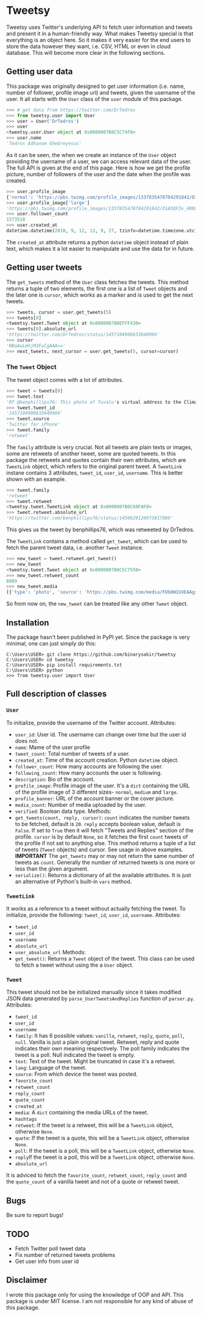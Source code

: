 # Tweetsy
Tweetsy uses Twitter's underlying API to fetch user information and tweets and present it in a human-friendly way. What makes Tweetsy special is that everything is an object here. So it makes it very easier for the end users to store the data however they want, i.e. CSV, HTML or even in cloud database. This will become more clear in the following sections.
## Getting user data
This package was originally designed to get user information (i.e. name, number of follower, profile image url) and tweets, given the username of the user. It all starts with the `User` class of the `user` module of this package.
```python
>>> # get data from https://twitter.com/DrTedros
>>> from tweetsy.user import User
>>> user = User('DrTedros')
>>> user
<tweetsy.user.User object at 0x0000007B0C5C74F0>
>>> user.name
'Tedros Adhanom Ghebreyesus'
```
As it can be seen, the when we create an instance of the `User` object providing the username of a user, we can access relevant data of the user. The full API is given at the end of this page. Here is how we get the profile picture, number of followers of the user and the date when the profile was created.
```python
>>> user.profile_image
{'normal': 'https://pbs.twimg.com/profile_images/1337835478704291842/O1A5QF3x_normal.png', 'medium': 'https://pbs.twimg.com/profile_images/1337835478704291842/O1A5QF3x_200x200.png', 'large': 'https://pbs.twimg.com/profile_images/1337835478704291842/O1A5QF3x_400x400.png'}
>>> user.profile_image['large']
'https://pbs.twimg.com/profile_images/1337835478704291842/O1A5QF3x_400x400.png'
>>> user.follower_count
1573518
>>> user.created_at
datetime.datetime(2010, 9, 12, 13, 9, 27, tzinfo=datetime.timezone.utc)
```
The `created_at` attribute returns a python `datetime` object instead of plain text, which makes it a lot easier to manipulate and use the data for in future.
## Getting user tweets
The `get_tweets` method of the `User` class fetches the tweets. This method returns a tuple of two elements, the first one is a list of `Tweet` objects and the later one is `cursor`, which works as a marker and is used to get the next tweets.
```python
>>> tweets, cursor = user.get_tweets(5)
>>> tweets[0]
<tweetsy.tweet.Tweet object at 0x0000007B0EFFF430>
>>> tweets[0].absolute_url
'https://twitter.com/DrTedros/status/1457104908633640966'
>>> cursor
'HBaAwLmhjM3FuCgAAA=='
>>> next_tweets, next_cursor = user.get_tweets(5, cursor=cursor)
```
### The `Tweet` Object
The tweet object comes with a lot of attributes.
```python
>>> tweet = tweets[0]
>>> tweet.text
'RT @benphillips76: This photo of Tuvalu's virtual address to the Climate Confer ence says everything that should need to be said.  #COP26 ht.'
>>> tweet.tweet_id
'1457104908633640966'
>>> tweet.source
'Twitter for iPhone'
>>> tweet.family
'retweet'
```
The `family` attribute is very crucial. Not all tweets are plain texts or images, some are retweets of another tweet, some are quoted tweets. In this package the retweets and quotes contain their own attributes, which are `TweetLink` object, which refers to the original parent tweet. A `TweetLink` instane contains 3 attributes, `tweet_id`, `user_id`, `username`. This is better shown with an example.
```python
>>> tweet.family
'retweet'
>>> tweet.retweet
<tweetsy.tweet.TweetLink object at 0x0000007B0C60FAF0>
>>> tweet.retweet.absolute_url
'https://twitter.com/benphillips76/status/1456629120973017089'
```
This gives us the tweet by benphillips76, which was retweeted by DrTedros.

The `TweetLink` contains a method called `get_tweet`, which can be used to fetch the parent tweet data, i.e. another `Tweet` instance.
```python
>>> new_tweet = tweet.retweet.get_tweet()
>>> new_tweet
<tweetsy.tweet.Tweet object at 0x0000007B0C5C7550>
>>> new_tweet.retweet_count
8909
>>> new_tweet.media
[{'type': 'photo', 'source': 'https://pbs.twimg.com/media/FDb8W1UXEAAgxiA.jpg', 'url': 'https://twitter.com/benphillips76/status/1456629120973017089/photo/1'}]
```
So from now on, the `new_tweet` can be treated like any other `Tweet` object.

## Installation
The package hasn't been published in PyPI yet. Since the package is very minimal, one can just simply do this:
```
C:\Users\USER> git clone https://github.com/binarysakir/tweetsy
C:\Users\USER> cd tweetsy
C:\Users\USER> pip install requirements.txt
C:\Users\USER> python
>>> from tweetsy.user import User
```

## Full description of classes
### `User`
To initialize, provide the username of the Twitter account.
Attributes:
* `user_id`: User id. The username can change over time but the user id does not.
* `name`: Mame of the user profile
* `tweet_count`: Total number of tweets of a user.
* `created_at`: Time of the account creation. Python `datetime` object.
* `follower_count`: How many accounts are following the user.
* `following_count`: How many accounts the user is following.
* `description`: Bio of the account.
* `profile_image`: Profile image of the user. It's a `dict` containing the URL of the profile image of 3 different sizes- `normal`, `medium` and `large`.
* `profile_banner`: URL of the account banner or the cover picture.
* `media_count`: Number of media uploaded by the user.
* `verified`: Boolean data type.
Methods:
* `get_tweets(count, reply, cursor)`: `count` indicates the number tweets to be fetched, default is `20`. `reply` accepts boolean value, default is `False`. If set to `True` then it will fetch "Tweets and Replies" section of the profile. `cursor` is by default `None`, so it fetches the first `count` tweets of the profile if not set to anything else. This method returns a tuple of a list of tweets (`Tweet` objects) and cursor. See usage in above examples. **IMPORTANT** The `get_tweets` may or may not return the same number of tweets as `count`. Generally the number of returned tweets is one more or less than the given argument.
* `serialize()`: Returns a dictionary of all the available attributes. It is just an alternative of Python's built-in `vars` method.

### `TweetLink`
It works as a reference to a tweet without actually fetching the tweet. To initialize, provide the following: `tweet_id`, `user_id`, `username`.
Attributes:
* `tweet_id`
* `user_id`
* `username`
* `absolute_url`
* `user_absolute_url`
Methods:
* `get_tweet()`: Returns a `Tweet` object of the tweet.
This class can be used to fetch a tweet without using the a `User` object.

### `Tweet`
This tweet should not be be initialized manually since it takes modified JSON data generated by `parse_UserTweetsAndReplies` function of `parser.py`.
Attributes:
* `tweet_id`
* `user_id`
* `username`
* `family`: It has 6 possible values: `vanilla`, `retweet`, `reply`, `quote`, `poll`, `null`. Vanilla is just a plain original tweet. Retweet, reply and quote indicates their own meaning respectively. The poll family indicates the tweet is a poll. Null indicated the tweet is empty.
* `text`: Text of the tweet. Might be truncated in case it's a retweet.
* `lang`: Language of the tweet.
* `source`: From which device the tweet was posted.
* `favorite_count`
* `retweet_count`
* `reply_count`
* `quote_count`
* `created_at`
* `media`: A `dict` containing the media URLs of the tweet.
* `hashtags`
* `retweet`: If the tweet is a retweet, this will be a `TweetLink` object, otherwise `None`.
* `quote`: If the tweet is a quote, this will be a `TweetLink` object, otherwise `None`.
* `poll`: If the tweet is a poll, this will be a `TweetLink` object, otherwise `None`.
* `reply`If the tweet is a poll, this will be a `TweetLink` object, otherwise `None`.
* `absolute_url`

It is adviced to fetch the `favorite_count`, `retweet_count`, `reply_count` and the `quote_count` of a vanilla tweet and not of a quote or retweet tweet.

## Bugs
Be sure to report bugs!

## TODO
- Fetch Twitter poll tweet data
- Fix number of returned tweets problems
- Get user info from user id

## Disclaimer
I wrote this package only for using the knowledge of OOP and API. This package is under MIT license. I am not responsible for any kind of abuse of this package.
